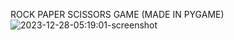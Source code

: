 ROCK PAPER SCISSORS GAME (MADE IN PYGAME)
![2023-12-28-05:19:01-screenshot](https://github.com/toki-04/pygame-rock-paper-scissors/assets/147884405/dce4d779-835d-44f1-888f-652e2d1ed4bf)
